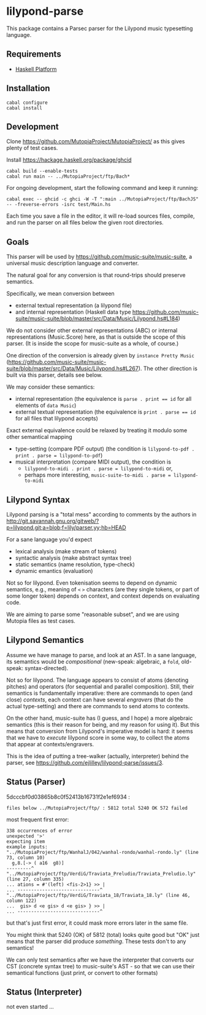 # lilypond-parse

This package contains a Parsec parser for the Lilypond music typesetting language.

## Requirements

* [Haskell Platform](http://www.haskell.org/platform)

## Installation

```
cabal configure
cabal install
```

## Development

Clone https://github.com/MutopiaProject/MutopiaProject/
as this gives plenty of test cases.

Install https://hackage.haskell.org/package/ghcid

```
cabal build --enable-tests
cabal run main -- ../MutopiaProject/ftp/Bach*
```

For ongoing development, start the following command
and keep it running:
```
cabal exec -- ghcid -c ghci -W -T ":main ../MutopiaProject/ftp/BachJS" -- -freverse-errors -isrc test/Main.hs
```
Each time you save a file in the editor,
it will re-load sources files, compile,
and run the parser on all files
below the given root directories.

## Goals

This parser will be used by 
https://github.com/music-suite/music-suite,
a universal music description language and converter.

The natural goal for any conversion
is that round-trips should preserve semantics.

Specifically, we mean conversion between

* external textual representation (a lilypond file)
* and internal representation (Haskell data type
https://github.com/music-suite/music-suite/blob/master/src/Data/Music/Lilypond.hs#L184)

We do not consider other external representations (ABC)
or internal representations (Music.Score) here,
as that is outside the scope of this parser.
(It is inside the scope for music-suite as a whole, of course.)

One direction of the conversion
is already given by `instance Pretty Music`
(https://github.com/music-suite/music-suite/blob/master/src/Data/Music/Lilypond.hs#L267). The other direction is built
via this parser, details see below.

We may consider these semantics:

* internal representation
  (the equivalence is `parse . print == id`
  for all elements of `data Music`)
* external textual representation
  (the equivalence is `print . parse == id`
  for all files that lilypond accepts)

Exact external equivalence could be relaxed
by treating it modulo some other semantical mapping

* type-setting (compare PDF output)
  (the condition is `lilypond-to-pdf . print . parse = lilypond-to-pdf`)
* musical interpretation (compare MIDI output),
  the condition is
  * `lilypond-to-midi . print . parse = lilypond-to-midi` or,
  * perhaps more interesting,
  `music-suite-to-midi . parse = lilypond-to-midi`

## Lilypond Syntax

Lilypond parsing is a "total mess" according to comments
by the authors in http://git.savannah.gnu.org/gitweb/?p=lilypond.git;a=blob;f=lily/parser.yy;hb=HEAD

For a sane language you'd expect
* lexical analysis (make stream of tokens)
* syntactic analysis (make abstract syntax tree)
* static semantics (name resolution, type-check)
* dynamic emantics (evaluation)

Not so for lilypond. Even tokenisation seems to depend
on dynamic semantics, e.g., meaning of `<` `>` characters
(are they single tokens, or part of some longer token)
depends on context, and context depends on evaluating code.

We are aiming to parse some "reasonable subset",
and we are using Mutopia files as test cases.

## Lilypond Semantics

Assume we have manage to parse, and look at an AST.
In a sane language, its semantics would be *compositional*
(new-speak: algebraic, a `fold`, old-speak: syntax-directed).

Not so for lilypond. The language appears to consist
of atoms (denoting pitches) and operators
(for sequential and parallel composition).
Still, their semantics is fundamentally imperative:
there are commands to open (and close) *contexts*,
each context can have several *engravers*
(that do the actual type-setting)
and there are commands to send atoms to contexts.

On the other hand, music-suite has (I guess, and I hope)
a more algebraic semantics (this is their reason for being,
and my reason for using it). But this means that
conversion from Lilypond's imperative model is hard:
it seems that we have to *execute* lilypond score in some way,
to collect the atoms that appear at contexts/engravers.

This is the idea of putting a tree-walker
(actually, interpreter) behind the parser,
see https://github.com/ejlilley/lilypond-parse/issues/3.

## Status (Parser)

5dcccbf0d03865b8c0f52413b16731f2e1ef6934 :

```
files below ../MutopiaProject/ftp/ : 5812 total 5240 OK 572 failed
```
most frequent first error:
```
338 occurrences of error
unexpected '>'
expecting item
example inputs:
"../MutopiaProject/ftp/WanhalJ/O42/wanhal-rondo/wanhal-rondo.ly" (line 73, column 10)
  g,8.[-> ( a16  g8)]
---------^
"../MutopiaProject/ftp/VerdiG/Traviata_Preludio/Traviata_Preludio.ly" (line 27, column 335)
... ations = #'(left) <fis-2>1} >> |
... ------------------------------^
"../MutopiaProject/ftp/VerdiG/Traviata_18/Traviata_18.ly" (line 46, column 122)
...  gis> d <e gis> d <e gis> } >> |
... ------------------------------^

```
but that's just first error, it could mask more errors later in the same file.

You might think that 5240 (OK) of 5812 (total) looks quite good
but "OK" just means that the parser did produce *something*.
These tests don't to any semantics!

We can only test semantics after we have the interpreter
that converts our CST (concrete syntax tree)
to music-suite's AST - so that we can use their semantical
functions (just print, or convert to other formats)


## Status (Interpreter)

not even started ...
